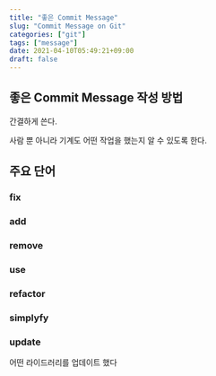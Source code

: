```yaml
---
title: "좋은 Commit Message"
slug: "Commit Message on Git"
categories: ["git"]
tags: ["message"]
date: 2021-04-10T05:49:21+09:00
draft: false
---
```


## 좋은 Commit Message 작성 방법

간결하게 쓴다.

사람 뿐 아니라 기계도 어떤 작업을 했는지 알 수 있도록 한다.

## 주요 단어

### fix

### add

### remove

### use

### refactor

### simplyfy

### update

어떤 라이드러리를 업데이트 했다
